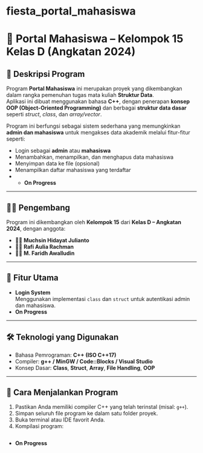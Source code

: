 # fiesta_portal_mahasiswa

# 🏫 Portal Mahasiswa – Kelompok 15 Kelas D (Angkatan 2024)

## 📘 Deskripsi Program
Program **Portal Mahasiswa** ini merupakan proyek yang dikembangkan dalam rangka pemenuhan tugas mata kuliah **Struktur Data**.  
Aplikasi ini dibuat menggunakan bahasa **C++**, dengan penerapan **konsep OOP (Object-Oriented Programming)** dan berbagai **struktur data dasar** seperti *struct*, *class*, dan *array/vector*.

Program ini berfungsi sebagai sistem sederhana yang memungkinkan **admin dan mahasiswa** untuk mengakses data akademik melalui fitur-fitur seperti:
- Login sebagai **admin** atau **mahasiswa**
- Menambahkan, menampilkan, dan menghapus data mahasiswa
- Menyimpan data ke file (opsional)
- Menampilkan daftar mahasiswa yang terdaftar
- - **On Progress**  

---

## 👨‍💻 Pengembang
Program ini dikembangkan oleh **Kelompok 15** dari **Kelas D – Angkatan 2024**, dengan anggota:
- 🧑‍💻 **Muchsin Hidayat Julianto**
- 🧑‍💻 **Rafi Aulia Rachman**
- 🧑‍💻 **M. Faridh Awalludin**

---

## 🧩 Fitur Utama
- **Login System**  
  Menggunakan implementasi `class` dan `struct` untuk autentikasi admin dan mahasiswa.
- **On Progress**  

---

## 🛠️ Teknologi yang Digunakan
- Bahasa Pemrograman: **C++ (ISO C++17)**
- Compiler: **g++ / MinGW / Code::Blocks / Visual Studio**
- Konsep Dasar: **Class**, **Struct**, **Array**, **File Handling**, **OOP**

---

## 🚀 Cara Menjalankan Program
1. Pastikan Anda memiliki compiler C++ yang telah terinstal (misal: `g++`).
2. Simpan seluruh file program ke dalam satu folder proyek.
3. Buka terminal atau IDE favorit Anda.
4. Kompilasi program:
   ```bash
 - **On Progress**  
